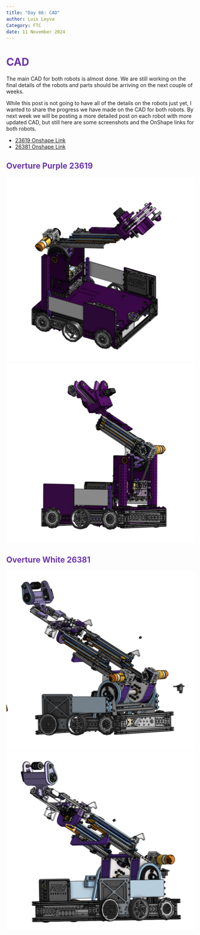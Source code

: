 ```yaml
---
title: "Day 66: CAD"
author: Luis Leyva
Category: FTC
date: 11 November 2024
---
```


# <span style="color:#6b35aa"><strong>CAD</strong></span>
The main CAD for both robots is almost done. We are still working on the final details of the robots and parts should be arriving on the next couple of weeks.

While this post is not going to have all of the details on the robots just yet, I wanted to share the progress we have made on the CAD for both robots. By next week we will be posting a more detailed post on each robot with more updated CAD, but still here are some screenshots and the OnShape links for both robots.

- [23619 Onshape Link](https://cad.onshape.com/documents/3118dba012f7b01a185b682e/w/c2cf783002ba68b893c35c99/e/c515736f5cc04815a149d76d?renderMode=0&uiState=6735a1f0b9a69e73402176db)
- [26381 Onshape Link](https://cad.onshape.com/documents/c457ba5fc5a12ff46e2cc264/w/dd07e06a97381a1eed2923d3/e/9d12cc5bd19c6c627224430d?renderMode=0&uiState=6735a1659ec5946cebb7d93c)

## <span style="color:#6b35aa"><strong>Overture Purple 23619</strong></span>

![CAD-1](Day-64/CAD23619.png)
![CAD-2](Day-64/CAD23619-2.png)


## <span style="color:#6b35aa"><strong>Overture White 26381</strong></span>

![CAD-1](Day-64/CAD26381.png)
![CAD-2](Day-64/CAD26381-2.png)

